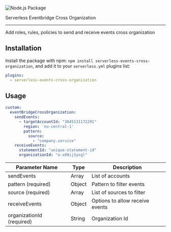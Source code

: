 ![Node.js Package](https://github.com/exporo/serverless-events-cross-organization/workflows/Node.js%20Package/badge.svg)

Serverless Eventbridge Cross Organization


--------------------------------

Add roles, rules, policies to send and receive events cross organization

Installation
-----
Install the package with npm: `npm install serverless-events-cross-organization`, and add it to your `serverless.yml` plugins list:

```yaml
plugins:
  - serverless-events-cross-organization
```

Usage
-----

```yaml
custom:
  eventBridgeCrossOrganization:
    sendEvents:
      - targetAccountId: "3045131172291"
        region: 'eu-central-1'
        pattern:
          source: 
            - "company.service"
    receiveEvents:
      statementId: "unique-statement-id"
      organizationId: "o-x09ij3ysgl"
```

| Parameter Name | Type | Description |
| --- | --- | --- |
| sendEvents | Array | List of accounts |
| pattern (required) | Object | Pattern to filter events |
| source (required) | Array | List of sources to filter |
| receiveEvents | Object | Options to allow receive events |
| organizationId (required) | String | Organization Id |
